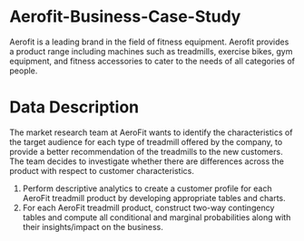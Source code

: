 # Aerofit-Business-Case-Study
Aerofit is a leading brand in the field of fitness equipment. Aerofit provides a product range including machines such as treadmills, exercise bikes, gym equipment, and fitness accessories to cater to the needs of all categories of people.

# Data Description

The market research team at AeroFit wants to identify the characteristics of the target audience for each type of treadmill offered by the company, to provide a better recommendation of the treadmills to the new customers. The team decides to investigate whether there are differences across the product with respect to customer characteristics.

1.  Perform descriptive analytics to create a customer profile for each AeroFit treadmill product by developing appropriate tables and charts.
2.  For each AeroFit treadmill product, construct two-way contingency tables and compute all conditional and marginal probabilities along with their insights/impact on the business.

